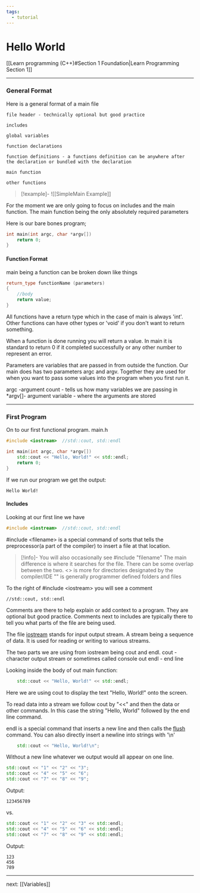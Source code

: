 ```yaml
---
tags:
  - tutorial
---
```

# Hello World
[[Learn programming (C++)#Section 1 Foundation|Learn Programming Section 1]]  

---

### General Format

Here is a general format of a main file

```
file header - technically optional but good practice

includes

global variables

function declarations

function definitions - a functions definition can be anywhere after the declaration or bundled with the declaration

main function

other functions
```

> [!example]- 
>![[SimpleMain Example]]


For the moment we are only going to focus on includes and the main function.
The main function being the only absolutely required parameters 


Here is our bare bones program;
```cpp
int main(int argc, char *argv[])
	return 0;
}
```

#### Function Format

main being a function can be broken down like things 
```cpp
return_type functionName (parameters)
{
	//body
	return value;
}
```

All functions have a return type which in the case of main is always 'int'. Other functions can have other types or 'void' if you don't want to return something.

When a function is done running you will return a value.  In main it is standard to return 0 if it completed successfully or any other number to represent an error.

Parameters are variables that are passed in from outside the function.
Our main does has two parameters argc and argv. Together they are used for when you want to pass some values into the program when you first run it.

argc -argument count -  tells us how many variables we are passing in
*argv[]- argument variable - where the arguments are stored 

---
### First Program

On to our first functional program.
main.h
``` cpp 
#include <iostream>  //std::cout, std::endl

int main(int argc, char *argv[])
	std::cout << "Hello, World!" << std::endl;
	return 0;
}
```

If we run our program we get the output:
```
Hello World!
```

#### Includes
Looking at our first line we have
``` cpp
#include <iostream>  //std::cout, std::endl
```
\#include \<filename\> is a special command of sorts that tells the preprocessor(a part of the compiler) to insert a file at that location. 

>[!info]-
>You will also occasionally see \#include "filename" The main difference is where it searches for the file. There can be some overlap between the two.
<>  is more for directories designated by the compiler/IDE 
""   is generally programmer defined folders and files

To the right of \#include \<iostream\>  you will see a comment
```
//std::cout, std::endl   
```
Comments are there to help explain or add context to a program. They are optional but good practice. Comments next to includes are typically there to tell you what parts of the file are being used. 


The file [iostream](https://en.cppreference.com/w/cpp/header/iostream)  stands for input output stream. A stream being a sequence of data. It is used for reading or writing to various streams. 

The two parts we are using from iostream being cout and endl.
cout - character output stream or sometimes called console out
endl - end line

Looking inside the body of out main function:
```Cpp
	std::cout << "Hello, World!" << std::endl;
```
Here we are using cout to display the text "Hello, World!" onto the screen.

To read data into a stream we follow cout by "<<" and then the data or other commands. In this case the string "Hello, World" followed by the end line command.

endl is a special command that inserts a new line and then calls the [flush](https://en.cppreference.com/w/cpp/io/manip/flush) command. 
You can also directly insert a newline into strings with '\\n'
```cpp
	std::cout << "Hello, World!\n"; 
```

Without a new line whatever we output would all appear on one line.
```cpp
std::cout << "1" << "2" << "3";
std::cout << "4" << "5" << "6";
std::cout << "7" << "8" << "9";
```
Output:
```
123456789
```
vs.
```cpp
std::cout << "1" << "2" << "3" << std::endl;
std::cout << "4" << "5" << "6" << std::endl;
std::cout << "7" << "8" << "9" << std::endl;
```
Output:
``` 
123
456
789
```

---
next: [[Variables]] 